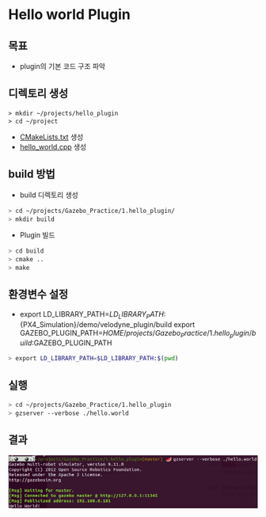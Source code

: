 # Hello world Plugin

## 목표
- plugin의 기본 코드 구조 파악

## 디렉토리 생성 
```
> mkdir ~/projects/hello_plugin
> cd ~/project
```
- [CMakeLists.txt](./CMakeLists.txt) 생성
- [hello_world.cpp](./hello_world.cpp) 생성

## build 방법 
- build 디렉토리 생성
```bash
> cd ~/projects/Gazebo_Practice/1.hello_plugin/
> mkdir build 
```    
- Plugin 빌드
```bash
> cd build
> cmake ..
> make
```
## 환경변수 설정
- export LD_LIBRARY_PATH=${LD_LIBRARY_PATH}:${PX4_Simulation}/demo/velodyne_plugin/build
 export GAZEBO_PLUGIN_PATH=$HOME/projects/Gazebo_Practice/1.hello_plugin/build:$GAZEBO_PLUGIN_PATH 
```bash
> export LD_LIBRARY_PATH=$LD_LIBRARY_PATH:$(pwd)
```
## 실행 
```bash
> cd ~/projects/Gazebo_Practice/1.hello_plugin
> gzserver --verbose ./hello.world
```

## 결과
![](./result_image.png)
